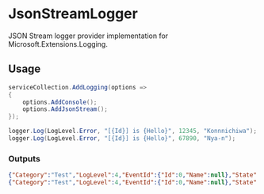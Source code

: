 # JsonStreamLogger

JSON Stream logger provider implementation for Microsoft.Extensions.Logging.

## Usage

```csharp
serviceCollection.AddLogging(options =>
{
    options.AddConsole();
    options.AddJsonStream();
});
```

```csharp
logger.Log(LogLevel.Error, "[{Id}] is {Hello}", 12345, "Konnnichiwa");
logger.Log(LogLevel.Error, "[{Id}] is {Hello}", 67890, "Nya-n");
```

### Outputs
```json
{"Category":"Test","LogLevel":4,"EventId":{"Id":0,"Name":null},"State":{"Id":12345,"Hello":"Konnnichiwa"},"Exception":null,"Message":"[12345] is Konnnichiwa"}
{"Category":"Test","LogLevel":4,"EventId":{"Id":0,"Name":null},"State":{"Id":67890,"Hello":"Nya-n"},"Exception":null,"Message":"[67890] is Nya-n"}
```
